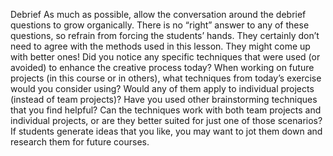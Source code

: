 Debrief
As much as possible, allow the conversation around the debrief questions to grow organically. There is no “right” answer to any of these questions, so refrain from forcing the students’ hands. They certainly don’t need to agree with the methods used in this lesson. They might come up with better ones!
Did you notice any specific techniques that were used (or avoided) to enhance the creative process today?
When working on future projects (in this course or in others), what techniques from today’s exercise would you consider using? Would any of them apply to individual projects (instead of team projects)?
Have you used other brainstorming techniques that you find helpful? Can the techniques work with both team projects and individual projects, or are they better suited for just one of those scenarios?
If students generate ideas that you like, you may want to jot them down and research them for future courses.

